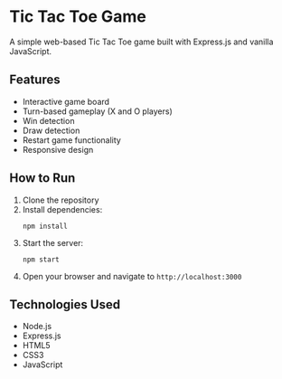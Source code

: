 # Tic Tac Toe Game

A simple web-based Tic Tac Toe game built with Express.js and vanilla JavaScript.

## Features

- Interactive game board
- Turn-based gameplay (X and O players)
- Win detection
- Draw detection
- Restart game functionality
- Responsive design

## How to Run

1. Clone the repository
2. Install dependencies:
   ```
   npm install
   ```
3. Start the server:
   ```
   npm start
   ```
4. Open your browser and navigate to `http://localhost:3000`

## Technologies Used

- Node.js
- Express.js
- HTML5
- CSS3
- JavaScript 